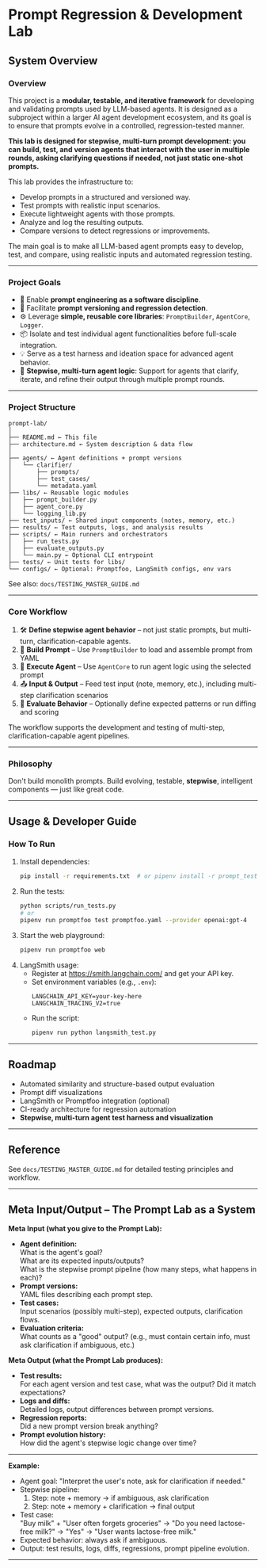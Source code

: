 # Prompt Regression & Development Lab

## System Overview

### Overview

This project is a **modular, testable, and iterative framework** for developing and validating prompts used by LLM-based agents. It is designed as a subproject within a larger AI agent development ecosystem, and its goal is to ensure that prompts evolve in a controlled, regression-tested manner.

**This lab is designed for stepwise, multi-turn prompt development: you can build, test, and version agents that interact with the user in multiple rounds, asking clarifying questions if needed, not just static one-shot prompts.**

This lab provides the infrastructure to:
- Develop prompts in a structured and versioned way.
- Test prompts with realistic input scenarios.
- Execute lightweight agents with those prompts.
- Analyze and log the resulting outputs.
- Compare versions to detect regressions or improvements.

The main goal is to make all LLM-based agent prompts easy to develop, test, and compare, using realistic inputs and automated regression testing.

---

### Project Goals

- 🧠 Enable **prompt engineering as a software discipline**.
- 🔁 Facilitate **prompt versioning and regression detection**.
- ⚙️ Leverage **simple, reusable core libraries**: `PromptBuilder`, `AgentCore`, `Logger`.
- 📦 Isolate and test individual agent functionalities before full-scale integration.
- 💡 Serve as a test harness and ideation space for advanced agent behavior.
- 🧩 **Stepwise, multi-turn agent logic**: Support for agents that clarify, iterate, and refine their output through multiple prompt rounds.

---

### Project Structure

```plaintext
prompt-lab/
│
├── README.md ← This file
├── architecture.md ← System description & data flow
│
├── agents/ ← Agent definitions + prompt versions
│   └── clarifier/
│       ├── prompts/
│       ├── test_cases/
│       └── metadata.yaml
├── libs/ ← Reusable logic modules
│   ├── prompt_builder.py
│   ├── agent_core.py
│   └── logging_lib.py
├── test_inputs/ ← Shared input components (notes, memory, etc.)
├── results/ ← Test outputs, logs, and analysis results
├── scripts/ ← Main runners and orchestrators
│   ├── run_tests.py
│   ├── evaluate_outputs.py
│   └── main.py ← Optional CLI entrypoint
├── tests/ ← Unit tests for libs/
└── configs/ ← Optional: Promptfoo, LangSmith configs, env vars
```

See also: `docs/TESTING_MASTER_GUIDE.md`

---

### Core Workflow

1. 🛠 **Define stepwise agent behavior** – not just static prompts, but multi-turn, clarification-capable agents.
2. 🧱 **Build Prompt** – Use `PromptBuilder` to load and assemble prompt from YAML
3. 🧠 **Execute Agent** – Use `AgentCore` to run agent logic using the selected prompt
4. 📤 **Input & Output** – Feed test input (note, memory, etc.), including multi-step clarification scenarios
5. 🔬 **Evaluate Behavior** – Optionally define expected patterns or run diffing and scoring

The workflow supports the development and testing of multi-step, clarification-capable agent pipelines.

---

### Philosophy

Don't build monolith prompts. Build evolving, testable, **stepwise**, intelligent components — just like great code.

---

## Usage & Developer Guide

### How To Run

1. Install dependencies:
   ```sh
   pip install -r requirements.txt  # or pipenv install -r prompt_testing/requirements.txt
   ```
2. Run the tests:
   ```sh
   python scripts/run_tests.py
   # or
   pipenv run promptfoo test promptfoo.yaml --provider openai:gpt-4
   ```
3. Start the web playground:
   ```sh
   pipenv run promptfoo web
   ```
4. LangSmith usage:
   - Register at https://smith.langchain.com/ and get your API key.
   - Set environment variables (e.g., `.env`):
     ```
     LANGCHAIN_API_KEY=your-key-here
     LANGCHAIN_TRACING_V2=true
     ```
   - Run the script:
     ```sh
     pipenv run python langsmith_test.py
     ```

---

## Roadmap

- Automated similarity and structure-based output evaluation
- Prompt diff visualizations
- LangSmith or Promptfoo integration (optional)
- CI-ready architecture for regression automation
- **Stepwise, multi-turn agent test harness and visualization**

---

## Reference
See `docs/TESTING_MASTER_GUIDE.md` for detailed testing principles and workflow.

---

## Meta Input/Output – The Prompt Lab as a System

**Meta Input (what you give to the Prompt Lab):**
- **Agent definition:**  
  What is the agent's goal?  
  What are its expected inputs/outputs?  
  What is the stepwise prompt pipeline (how many steps, what happens in each)?
- **Prompt versions:**  
  YAML files describing each prompt step.
- **Test cases:**  
  Input scenarios (possibly multi-step), expected outputs, clarification flows.
- **Evaluation criteria:**  
  What counts as a "good" output? (e.g., must contain certain info, must ask clarification if ambiguous, etc.)

**Meta Output (what the Prompt Lab produces):**
- **Test results:**  
  For each agent version and test case, what was the output? Did it match expectations?
- **Logs and diffs:**  
  Detailed logs, output differences between prompt versions.
- **Regression reports:**  
  Did a new prompt version break anything?
- **Prompt evolution history:**  
  How did the agent's stepwise logic change over time?

---

**Example:**

- Agent goal: "Interpret the user's note, ask for clarification if needed."
- Stepwise pipeline:  
  1. Step: note + memory → if ambiguous, ask clarification  
  2. Step: note + memory + clarification → final output
- Test case:  
  "Buy milk" + "User often forgets groceries" → "Do you need lactose-free milk?" → "Yes" → "User wants lactose-free milk."
- Expected behavior: always ask if ambiguous.
- Output: test results, logs, diffs, regressions, prompt pipeline evolution.

--- 